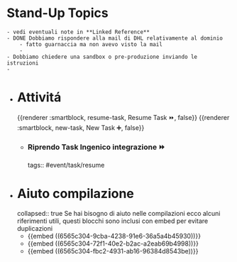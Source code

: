 # Stand-Up Topics
	- vedi eventuali note in **Linked Reference**
	- DONE Dobbiamo rispondere alla mail di DHL relativamente al dominio
		- fatto guarnaccia ma non avevo visto la mail
		-
	- Dobbiamo chiedere una sandbox o pre-produzione inviando le istruzioni
	-
- # Attivitá
  {{renderer :smartblock, resume-task, Resume Task ⏩️, false}} {{renderer :smartblock, new-task, New Task ➕, false}}
	- ### Riprendo Task Ingenico integrazione ⏩️
	  tags:: #event/task/resume
- # Aiuto compilazione
  collapsed:: true
  Se hai bisogno di aiuto nelle compilazioni ecco alcuni riferimenti utili, questi blocchi sono inclusi con embed per evitare duplicazioni
	- {{embed ((6565c304-9cba-4238-91e6-36a5a4b45930))}}
	- {{embed ((6565c304-72f1-40e2-b2ac-a2eab69b4998))}}
	- {{embed ((6565c304-fbc2-4931-ab16-96384d8543be))}}